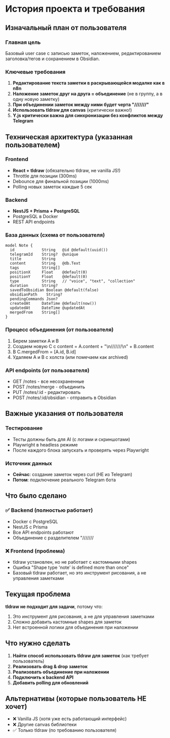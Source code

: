 # История проекта и требования

## Изначальный план от пользователя

### Главная цель
Базовый user case с записью заметок, наложением, редактированием заголовка/тегов и сохранением в Obsidian.

### Ключевые требования
1. **Редактирование текста заметки в раскрывающейся модалке как в n8n**
2. **Наложение заметок друг на друга = объединение** (не в группу, а в одну новую заметку)
3. **При объединении заметок между ними будет черта "///////"**
4. **Использовать tldraw для canvas** (критически важно!)
5. **Y.js критически важна для синхронизации без конфликтов между Telegram**

## Техническая архитектура (указанная пользователем)

### Frontend
- **React + tldraw** (обязательно tldraw, не vanilla JS!)
- Throttle для позиции (300ms)
- Debounce для финальной позиции (1000ms)
- Polling новых заметок каждые 5 сек

### Backend  
- **NestJS + Prisma + PostgreSQL**
- PostgreSQL в Docker
- REST API endpoints

### База данных (схема от пользователя)
```prisma
model Note {
  id            String   @id @default(uuid())
  telegramId    String?  @unique
  title         String
  content       String   @db.Text
  tags          String[]
  positionX     Float    @default(0)
  positionY     Float    @default(0)
  type          String   // "voice", "text", "collection"
  duration      String?
  savedToObsidian Boolean @default(false)
  obsidianPath    String?
  pendingCommands Json?
  createdAt     DateTime @default(now())
  updatedAt     DateTime @updatedAt
  mergedFrom    String[]
}
```

### Процесс объединения (от пользователя)
1. Берем заметки A и B
2. Создаем новую C с content = A.content + "\n///////\n" + B.content
3. В C.mergedFrom = [A.id, B.id]
4. Удаляем A и B с холста (или помечаем как archived)

### API endpoints (от пользователя)
- GET /notes - все несохраненные
- POST /notes/merge - объединить
- PUT /notes/:id - редактировать
- POST /notes/:id/obsidian - отправить в Obsidian

## Важные указания от пользователя

### Тестирование
- Тесты должны быть для AI (с логами и скриншотами)
- Playwright в headless режиме
- После каждого блока запускать и проверять через Playwright

### Источник данных
- **Сейчас**: создание заметок через curl (НЕ из Telegram)
- **Потом**: подключение реального Telegram бота

## Что было сделано

### ✅ Backend (полностью работает)
- Docker с PostgreSQL
- NestJS с Prisma
- Все API endpoints работают
- Объединение с разделителем "///////

### ❌ Frontend (проблема)
- tldraw установлен, но не работает с кастомными shapes
- Ошибка "Shape type 'note' is defined more than once"
- Базовый tldraw работает, но это инструмент рисования, а не управления заметками

## Текущая проблема

**tldraw не подходит для задачи**, потому что:
1. Это инструмент для рисования, а не для управления заметками
2. Сложно добавить кастомные shapes для заметок
3. Нет встроенной логики для объединения при наложении

## Что нужно сделать

1. **Найти способ использовать tldraw для заметок** (как требует пользователь)
2. **Реализовать drag & drop заметок**
3. **Реализовать объединение при наложении**
4. **Подключить к backend API**
5. **Добавить polling для обновлений**

## Альтернативы (которые пользователь НЕ хочет)
- ❌ Vanilla JS (хотя уже есть работающий интерфейс)
- ❌ Другие canvas библиотеки
- ✅ Только tldraw (по требованию пользователя)